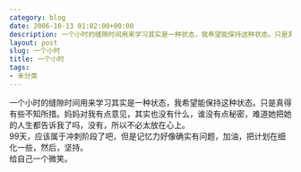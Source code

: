 ```yaml
---
category: blog
date: 2006-10-13 01:02:00+00:00
description: 一个小时的缝隙时间用来学习其实是一种状态，我希望能保持这种状态。只是真得有些不知
layout: post
slug: 一个小时
title: 一个小时
tags:
- 未分类
---
```


一个小时的缝隙时间用来学习其实是一种状态，我希望能保持这种状态。只是真得有些不知所措。妈妈对我有点意见，其实也没有什么，谁没有点秘密，难道她把她的人生都告诉我了吗，没有，所以不必太放在心上。  
99天，应该属于冲刺阶段了吧，但是记忆力好像确实有问题，加油，把计划在细化一些，然后，坚持。  
给自己一个微笑。
